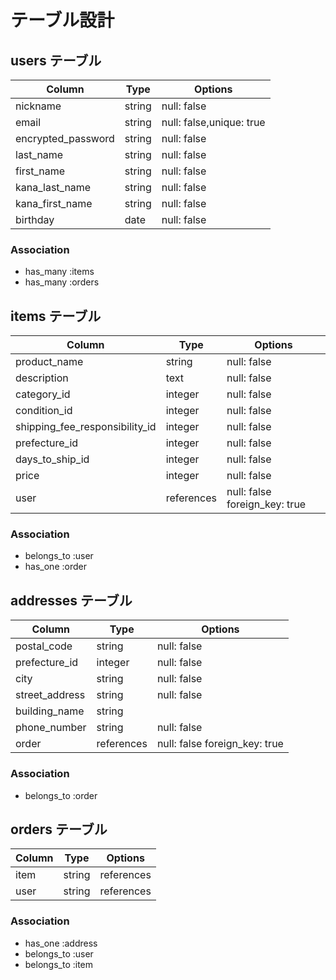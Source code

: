 # テーブル設計

## users テーブル
| Column             | Type   | Options     |
| ------------------ | ------ | ----------- |
| nickname           | string | null: false |
| email              | string | null: false,unique: true|
| encrypted_password | string | null: false |
| last_name          | string | null: false |
| first_name         | string | null: false |
| kana_last_name     | string | null: false |
| kana_first_name    | string | null: false |
| birthday           | date | null: false |

### Association

- has_many :items 
- has_many :orders

## items テーブル
| Column             | Type   | Options     |
| ------------------ | ------ | ----------- |
| product_name       | string | null: false |
| description        | text   | null: false |
| category_id        | integer | null: false |
| condition_id       | integer | null: false |
| shipping_fee_responsibility_id | integer | null: false |
| prefecture_id      | integer | null: false |
| days_to_ship_id    | integer | null: false |
| price              | integer | null: false |
| user               | references | null: false foreign_key: true |

### Association

- belongs_to :user
- has_one :order

## addresses テーブル
| Column             | Type   | Options     |
| ------------------ | ------ | ----------- |
| postal_code        | string | null: false |
| prefecture_id      | integer | null: false |
| city               | string | null: false |
| street_address     | string | null: false |
| building_name      | string |             |
| phone_number       | string | null: false |
| order             | references | null: false foreign_key: true |

### Association

- belongs_to :order

## orders テーブル
| Column             | Type   | Options     |
| ------------------ | ------ | ----------- |
| item               | string | references | null: false foreign_key: true |
| user               | string | references | null: false foreign_key: true |
### Association

- has_one :address
- belongs_to :user
- belongs_to :item